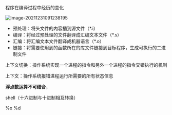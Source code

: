 程序在编译过程中经历的变化

![image-20211231091238195](E:\lcsprogram\study_doc\c语言相关\images\编译过程.png)

- 预处理：将头文件的内容插到源文件（*.i）
- 编译：将经过预处理的文件翻译成汇编文本文件（*.s）
- 汇编：将汇编文本文件翻译成机器语言（*.o）
- 链接：将需要使用到的函数所在的库文件链接到目标程序，生成可执行的二进制文件

上下文切换：操作系统实现一个进程的指令和另外一个进程的指令交错执行的机制

上下文：操作系统报错进程运行所需要的所有状态信息

**浮点数运算不可结合**，



shell（十六进制与十进制相互转换）

%x   %d